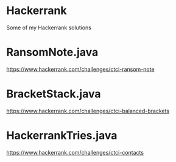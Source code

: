 # Hackerrank
Some of my Hackerrank solutions

# RansomNote.java
https://www.hackerrank.com/challenges/ctci-ransom-note

# BracketStack.java
https://www.hackerrank.com/challenges/ctci-balanced-brackets

# HackerrankTries.java
https://www.hackerrank.com/challenges/ctci-contacts
